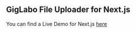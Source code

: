 ## GigLabo File Uploader for Next.js

You can find a Live Demo for Next.js [here](https://file-uploader.giglabo.com/nextjs/en/) 
